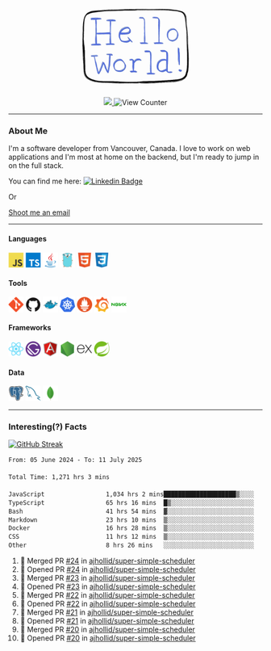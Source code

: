 <div align="center">
    <img src="./img/hello_world.webp" height="200px" width="">
    <div>
        <a href="https://www.linkedin.com/in/ajhollid">
            <img src="https://img.shields.io/badge/LinkedIn-blue"/>
        </a>
        <img src="https://komarev.com/ghpvc/?username=ajhollid&color=yellow" alt="View Counter">
    </div>
</div>

---

### About Me

I'm a software developer from Vancouver, Canada. I love to work on web applications and I'm most at home on the backend, but I'm ready to jump in on the full stack.

You can find me here: [![Linkedin Badge](https://img.shields.io/badge/-ajhollid-blue?style=flat&logo=Linkedin&logoColor=white)](https://www.linkedin.com/in/ajhollid)

Or

[Shoot me an email](mailto:ajhollid@gmail.com)

---

#### Languages

<div>
    <img src="./img/devicons/javascript-original.svg" width=30 height=30 alt="JavaScript">
    <img src="/img/devicons/typescript-original.svg" width=30 height=30 alt="TypeScript">
    <img src="./img/devicons/java-original.svg" width=30 height=30 alt="Java">
    <img src="./img/devicons/go-original.svg" width=30 height=30 alt="Golang">
    <img src="./img/devicons/html5-original.svg" width=30 height=30 alt="HTML 5">
    <img src="./img/devicons/css3-original.svg" width=30 height=30 alt="CSS 3">
</div>

#### Tools

<div>
    <img src="./img/devicons/git-original.svg" width=30 height=30 alt="Git">
    <img src="./img/devicons/github-original.svg" width=30 height=30 alt="Github">
    <img src="./img/devicons/docker-original.svg" width=30 
    height=30 alt="Docker">
    <img src="./img/devicons/kubernetes-original.svg" width=30 height=30 alt="K8">
    <img src="./img/devicons/prometheus-original.svg" width=30 height=30 alt="Prometheus">
    <img src="./img/devicons/grafana-original.svg" width=30 height=30 alt="Grafana">
    <img src="./img/devicons/nginx-original.svg" width=30 height=30 alt="Nginx">
</div>

#### Frameworks

<div>
    <img src="./img/devicons/react-original.svg" width=30 height=30 alt="React">
    <img src="./img/devicons/gatsby-original.svg" width=30 height=30 alt="Gatsby">
    <img src="./img/devicons/angularjs-original.svg" width=30 height=30 alt="AngularJS">
    <img src="./img/devicons/nodejs-original.svg" width=30 height=30 alt="NodeJS">
    <img src="./img/devicons/express-original.svg" width=30 height=30 alt="Express">
    <img src="./img/devicons/spring-original.svg" width=30 height=30 alt="Spring">
</div>

#### Data

<div>
    <img src="./img/devicons/postgresql-original.svg" width=30 height=30 alt="Postgresql">
    <img src="./img/devicons/mysql-original.svg" width=30 height=30 alt="Mysql">
    <img src="./img/devicons/mongodb-original.svg" width=30 height=30 alt="MongoDB">
</div>

---

### Interesting(?) Facts

[![GitHub Streak](http://github-readme-streak-stats.herokuapp.com?user=ajhollid)](https://git.io/streak-stats)

 <!--START_SECTION:waka-->

```txt
From: 05 June 2024 - To: 11 July 2025

Total Time: 1,271 hrs 3 mins

JavaScript                 1,034 hrs 2 mins████████████████████▒░░░░   80.82 %
TypeScript                 65 hrs 16 mins  █▒░░░░░░░░░░░░░░░░░░░░░░░   05.10 %
Bash                       41 hrs 54 mins  ▓░░░░░░░░░░░░░░░░░░░░░░░░   03.27 %
Markdown                   23 hrs 10 mins  ▒░░░░░░░░░░░░░░░░░░░░░░░░   01.81 %
Docker                     16 hrs 28 mins  ▒░░░░░░░░░░░░░░░░░░░░░░░░   01.29 %
CSS                        11 hrs 12 mins  ▒░░░░░░░░░░░░░░░░░░░░░░░░   00.88 %
Other                      8 hrs 26 mins   ░░░░░░░░░░░░░░░░░░░░░░░░░   00.66 %
```

<!--END_SECTION:waka-->


<!--START_SECTION:activity-->
1. 🎉 Merged PR [#24](https://github.com/ajhollid/super-simple-scheduler/pull/24) in [ajhollid/super-simple-scheduler](https://github.com/ajhollid/super-simple-scheduler)
2. 💪 Opened PR [#24](https://github.com/ajhollid/super-simple-scheduler/pull/24) in [ajhollid/super-simple-scheduler](https://github.com/ajhollid/super-simple-scheduler)
3. 🎉 Merged PR [#23](https://github.com/ajhollid/super-simple-scheduler/pull/23) in [ajhollid/super-simple-scheduler](https://github.com/ajhollid/super-simple-scheduler)
4. 💪 Opened PR [#23](https://github.com/ajhollid/super-simple-scheduler/pull/23) in [ajhollid/super-simple-scheduler](https://github.com/ajhollid/super-simple-scheduler)
5. 🎉 Merged PR [#22](https://github.com/ajhollid/super-simple-scheduler/pull/22) in [ajhollid/super-simple-scheduler](https://github.com/ajhollid/super-simple-scheduler)
6. 💪 Opened PR [#22](https://github.com/ajhollid/super-simple-scheduler/pull/22) in [ajhollid/super-simple-scheduler](https://github.com/ajhollid/super-simple-scheduler)
7. 🎉 Merged PR [#21](https://github.com/ajhollid/super-simple-scheduler/pull/21) in [ajhollid/super-simple-scheduler](https://github.com/ajhollid/super-simple-scheduler)
8. 💪 Opened PR [#21](https://github.com/ajhollid/super-simple-scheduler/pull/21) in [ajhollid/super-simple-scheduler](https://github.com/ajhollid/super-simple-scheduler)
9. 🎉 Merged PR [#20](https://github.com/ajhollid/super-simple-scheduler/pull/20) in [ajhollid/super-simple-scheduler](https://github.com/ajhollid/super-simple-scheduler)
10. 💪 Opened PR [#20](https://github.com/ajhollid/super-simple-scheduler/pull/20) in [ajhollid/super-simple-scheduler](https://github.com/ajhollid/super-simple-scheduler)
<!--END_SECTION:activity-->
